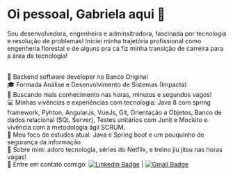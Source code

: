 # Oi pessoal, Gabriela aqui</a> <g-emoji class="g-emoji" alias="wave" fallback-src="https://github.githubassets.com/images/icons/emoji/unicode/1f44b.png">👋</g-emoji></h3>

Sou desenvolvedora, engenheira e adminsitradora, fascinada por tecnologia e resolução de problemas! Iniciei minha trajetória profissional como engenheria florestal e de alguns pra cá fiz minha transição de carreira para a área de tecnologia!

<br/>👷 Backend software developer no Banco Original
<br/>🎓 Formada Análise e Desenvolvimento de Sistemas (Impacta)
<br/>🚀 Buscando mais conhecimento nas horas, minutos e segundos vagos!
<br/>💻 Minhas vivências e experiências com tecnologia: Java 8 com spring framework, Pyhton, AngularJs, VueJs, Git, Orientação a Objetos, Banco de dados relacional (SQL Server), Testes unitários com Junit e Mockito e vivência com a metodologia ágil SCRUM.
<br/>💛 Meu foco de estudos atual: Java e Spring boot e um pouquinho de segurança da informação
<br/>💬 Sobre mim: adoro tecnologia, séries do Netflix, e treino jiu jitsu nas horas vagas!
<br/>📮 Entre em contato comigo: [![Linkedin Badge](https://img.shields.io/badge/-GabrielaPires-blue?style=flat-square&logo=Linkedin&logoColor=white&link=https://www.linkedin.com/in/gabipires/)](https://www.linkedin.com/in/gabipires/) 
| 
[![Gmail Badge](https://img.shields.io/badge/-gabrielatrindadepires@gmail.com-c14438?style=flat-square&logo=Gmail&logoColor=white&link=mailto:gabrielatrindadepires@gmail.com)](mailto:gabrielatrindadepires@gmail.com)


